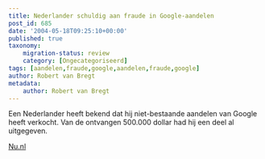 ```yaml
---
title: Nederlander schuldig aan fraude in Google-aandelen
post_id: 685
date: '2004-05-18T09:25:10+00:00'
published: true
taxonomy:
    migration-status: review
    category: [Ongecategoriseerd]
tags: [aandelen,fraude,google,aandelen,fraude,google]
author: Robert van Bregt
metadata:
    author: Robert van Bregt
---
```

Een Nederlander heeft bekend dat hij niet-bestaande aandelen van Google heeft verkocht. Van de ontvangen 500.000 dollar had hij een deel al uitgegeven.

[Nu.nl](http://nu.nl/news.jsp?n=325279&c=50)